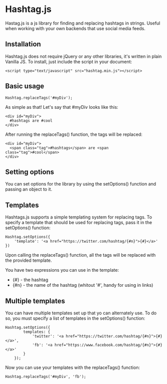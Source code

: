 Hashtag.js
=====

Hastag.js is a js library for finding and replacing hashtags in strings. Useful when working with your own backends that use social media feeds.
  
Installation
------------

Hashtag.js does not require jQuery or any other libraries, it's written in plain Vanilla JS. To install, just include the script in your document:

```
<script type="text/javascript" src="hashtag.min.js"></script>

```

Basic usage
-----------

```
Hashtag.replaceTags('#myDiv');
```

As simple as that! Let's say that #myDiv looks like this:

```
<div id="myDiv">
  #hashtags are #cool
</div>
```

After running the replaceTags() function, the tags will be replaced:

```
<div id="myDiv">
  <span class="tag">#hashtags</span> are <span class="tag">#cool</span>
</div>
```

Setting options
---------------

You can set options for the library by using the setOptions() function and passing an object to it.

Templates
---------

Hashtags.js supports a simple templating system for replacing tags. To specify a template that should be used for replacing tags, pass it in the setOptions() function:

```
Hashtag.setOptions({
    'template': '<a href="https://twitter.com/hashtag/{#n}">{#}</a>'
})
```

Upon calling the replaceTags() function, all the tags will be replaced with the provided template.

You have two expressions you can use in the template:
- {#} - the hashtag
- {#n} - the name of the hashtag (whitout '#', handy for using in links)

Multiple templates
------------------

You can have multiple templates set up that yo can alternately use. To do so, you must specify a list of templates in the setOptions() function:

```
Hashtag.setOptions({
		templates: {
			'twitter': '<a href="https://twitter.com/hashtag/{#n}">{#}</a>',
			'fb': '<a href="https://www.facebook.com/hashtag/{#n}">{#}</a>'
		}
	});
```

Now you can use your templates with the replaceTags() function:

```
Hashtag.replaceTags('#myDiv', 'fb');
```
